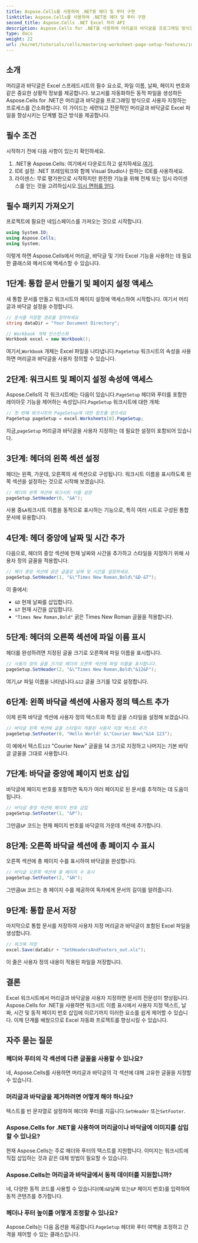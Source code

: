 ```yaml
---
title: Aspose.Cells를 사용하여 .NET용 헤더 및 푸터 구현
linktitle: Aspose.Cells를 사용하여 .NET용 헤더 및 푸터 구현
second_title: Aspose.Cells .NET Excel 처리 API
description: Aspose.Cells for .NET을 사용하여 머리글과 바닥글을 프로그래밍 방식으로 사용자 지정하여 Excel 문서를 향상시키는 방법을 알아보세요. 이 포괄적인 가이드는 통합 문서 설정부터 워크시트 이름을 동적으로 삽입하는 것까지 각 단계를 안내합니다.
type: docs
weight: 22
url: /ko/net/tutorials/cells/mastering-worksheet-page-setup-features/implement-header-footer/
---
```

## 소개

머리글과 바닥글은 Excel 스프레드시트의 필수 요소로, 파일 이름, 날짜, 페이지 번호와 같은 중요한 상황적 정보를 제공합니다. 보고서를 자동화하든 동적 파일을 생성하든 Aspose.Cells for .NET은 머리글과 바닥글을 프로그래밍 방식으로 사용자 지정하는 프로세스를 간소화합니다. 이 가이드는 세련되고 전문적인 머리글과 바닥글로 Excel 파일을 향상시키는 단계별 접근 방식을 제공합니다.

## 필수 조건

시작하기 전에 다음 사항이 있는지 확인하세요.

1.  .NET용 Aspose.Cells: 여기에서 다운로드하고 설치하세요.[여기](https://releases.aspose.com/cells/net/).
2. IDE 설정: .NET 프레임워크와 함께 Visual Studio나 원하는 IDE를 사용하세요.
3.  라이센스: 무료 평가판으로 시작하지만 완전한 기능을 위해 전체 또는 임시 라이센스를 얻는 것을 고려하십시오.[임시 면허를 얻다](https://purchase.aspose.com/temporary-license/).

## 필수 패키지 가져오기

프로젝트에 필요한 네임스페이스를 가져오는 것으로 시작합니다.

```csharp
using System.IO;
using Aspose.Cells;
using System;
```

이렇게 하면 Aspose.Cells에서 머리글, 바닥글 및 기타 Excel 기능을 사용하는 데 필요한 클래스와 메서드에 액세스할 수 있습니다.

## 1단계: 통합 문서 만들기 및 페이지 설정 액세스

새 통합 문서를 만들고 워크시트의 페이지 설정에 액세스하여 시작합니다. 여기서 머리글과 바닥글 설정을 수정합니다.

```csharp
// 문서를 저장할 경로를 정의하세요
string dataDir = "Your Document Directory";

// Workbook 개체 인스턴스화
Workbook excel = new Workbook();
```

 여기서,`Workbook` 개체는 Excel 파일을 나타냅니다.`PageSetup` 워크시트의 속성을 사용하면 머리글과 바닥글을 사용자 정의할 수 있습니다.

## 2단계: 워크시트 및 페이지 설정 속성에 액세스

 Aspose.Cells의 각 워크시트에는 다음이 있습니다.`PageSetup` 헤더와 푸터를 포함한 레이아웃 기능을 제어하는 속성입니다.`PageSetup` 워크시트에 대한 개체:

```csharp
// 첫 번째 워크시트의 PageSetup에 대한 참조를 얻으세요
PageSetup pageSetup = excel.Worksheets[0].PageSetup;
```

 지금,`pageSetup` 머리글과 바닥글을 사용자 지정하는 데 필요한 설정이 포함되어 있습니다.

## 3단계: 헤더의 왼쪽 섹션 설정

헤더는 왼쪽, 가운데, 오른쪽의 세 섹션으로 구성됩니다. 워크시트 이름을 표시하도록 왼쪽 섹션을 설정하는 것으로 시작해 보겠습니다.

```csharp
// 헤더의 왼쪽 섹션에 워크시트 이름 설정
pageSetup.SetHeader(0, "&A");
```

 사용 중`&A`워크시트 이름을 동적으로 표시하는 기능으로, 특히 여러 시트로 구성된 통합 문서에 유용합니다.

## 4단계: 헤더 중앙에 날짜 및 시간 추가

다음으로, 헤더의 중앙 섹션에 현재 날짜와 시간을 추가하고 스타일을 지정하기 위해 사용자 정의 글꼴을 적용합니다.

```csharp
// 헤더 중앙 섹션에 굵은 글꼴로 날짜 및 시간을 설정하세요.
pageSetup.SetHeader(1, "&\"Times New Roman,Bold\"&D-&T");
```

이 줄에서:
- `&D` 현재 날짜를 삽입합니다.
- `&T` 현재 시간을 삽입합니다.
- `"Times New Roman,Bold"` 굵은 Times New Roman 글꼴을 적용합니다.

## 5단계: 헤더의 오른쪽 섹션에 파일 이름 표시

헤더를 완성하려면 지정된 글꼴 크기로 오른쪽에 파일 이름을 표시합니다.

```csharp
// 사용자 정의 글꼴 크기로 헤더의 오른쪽 섹션에 파일 이름을 표시합니다.
pageSetup.SetHeader(2, "&\"Times New Roman,Bold\"&12&F");
```

 여기,`&F` 파일 이름을 나타냅니다.`&12` 글꼴 크기를 12로 설정합니다.

## 6단계: 왼쪽 바닥글 섹션에 사용자 정의 텍스트 추가

이제 왼쪽 바닥글 섹션에 사용자 정의 텍스트와 특정 글꼴 스타일을 설정해 보겠습니다.

```csharp
// 바닥글 왼쪽 섹션에 글꼴 스타일이 적용된 사용자 지정 텍스트 추가
pageSetup.SetFooter(0, "Hello World! &\"Courier New\"&14 123");
```

이 예에서 텍스트`123` "Courier New" 글꼴을 14 크기로 지정하고 나머지는 기본 바닥글 글꼴을 그대로 사용합니다.

## 7단계: 바닥글 중앙에 페이지 번호 삽입

바닥글에 페이지 번호를 포함하면 독자가 여러 페이지로 된 문서를 추적하는 데 도움이 됩니다.

```csharp
// 바닥글 중앙 섹션에 페이지 번호 삽입
pageSetup.SetFooter(1, "&P");
```

 그만큼`&P` 코드는 현재 페이지 번호를 바닥글의 가운데 섹션에 추가합니다.

## 8단계: 오른쪽 바닥글 섹션에 총 페이지 수 표시

오른쪽 섹션에 총 페이지 수를 표시하여 바닥글을 완성합니다.

```csharp
// 바닥글 오른쪽 섹션에 총 페이지 수 표시
pageSetup.SetFooter(2, "&N");
```

 그만큼`&N` 코드는 총 페이지 수를 제공하여 독자에게 문서의 길이를 알려줍니다.

## 9단계: 통합 문서 저장

마지막으로 통합 문서를 저장하여 사용자 지정 머리글과 바닥글이 포함된 Excel 파일을 생성합니다.

```csharp
// 워크북 저장
excel.Save(dataDir + "SetHeadersAndFooters_out.xls");
```

이 줄은 사용자 정의 내용이 적용된 파일을 저장합니다.

## 결론

Excel 워크시트에서 머리글과 바닥글을 사용자 지정하면 문서의 전문성이 향상됩니다. Aspose.Cells for .NET을 사용하면 워크시트 이름 표시에서 사용자 지정 텍스트, 날짜, 시간 및 동적 페이지 번호 삽입에 이르기까지 이러한 요소를 쉽게 제어할 수 있습니다. 이제 단계를 배웠으므로 Excel 자동화 프로젝트를 향상시킬 수 있습니다.

## 자주 묻는 질문

### 헤더와 푸터의 각 섹션에 다른 글꼴을 사용할 수 있나요?
네, Aspose.Cells를 사용하면 머리글과 바닥글의 각 섹션에 대해 고유한 글꼴을 지정할 수 있습니다.

### 머리글과 바닥글을 제거하려면 어떻게 해야 하나요?
 텍스트를 빈 문자열로 설정하여 헤더와 푸터를 지웁니다.`SetHeader` 또는`SetFooter`.

### Aspose.Cells for .NET을 사용하여 머리글이나 바닥글에 이미지를 삽입할 수 있나요?
현재 Aspose.Cells는 주로 헤더와 푸터의 텍스트를 지원합니다. 이미지는 워크시트에 직접 삽입하는 것과 같은 대체 방법이 필요할 수 있습니다.

### Aspose.Cells는 머리글과 바닥글에서 동적 데이터를 지원합니까?  
 네, 다양한 동적 코드를 사용할 수 있습니다(예:`&D`날짜 또는`&P` 페이지 번호)를 입력하여 동적 콘텐츠를 추가합니다.

### 헤더나 푸터 높이를 어떻게 조정할 수 있나요?  
 Aspose.Cells는 다음 옵션을 제공합니다.`PageSetup` 헤더와 푸터 여백을 조정하고 간격을 제어할 수 있는 클래스입니다.